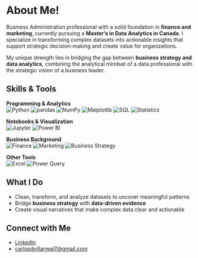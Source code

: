 # About Me!

Business Administration professional with a solid foundation in **finance and marketing**, currently pursuing a **Master’s in Data Analytics in Canada**. I specialize in transforming complex datasets into actionable insights that support strategic decision-making and create value for organizations.

My unique strength lies in bridging the gap between **business strategy and data analytics**, combining the analytical mindset of a data professional with the strategic vision of a business leader. 

##  Skills & Tools  

**Programming & Analytics**  
![Python](https://img.shields.io/badge/Python-3776AB?style=for-the-badge&logo=python&logoColor=white) 
![pandas](https://img.shields.io/badge/pandas-150458?style=for-the-badge&logo=pandas&logoColor=white) 
![NumPy](https://img.shields.io/badge/NumPy-013243?style=for-the-badge&logo=numpy&logoColor=white) 
![Matplotlib](https://img.shields.io/badge/Matplotlib-005C5C?style=for-the-badge&logo=plotly&logoColor=white) 
![SQL](https://img.shields.io/badge/SQL-336791?style=for-the-badge&logo=postgresql&logoColor=white) 
![Statistics](https://img.shields.io/badge/Statistics-FF6F00?style=for-the-badge&logo=databricks&logoColor=white)  

**Notebooks & Visualization**  
![Jupyter](https://img.shields.io/badge/Jupyter-F37626?style=for-the-badge&logo=jupyter&logoColor=white) 
![Power BI](https://img.shields.io/badge/Power_BI-F2C811?style=for-the-badge&logo=power-bi&logoColor=black)  

**Business Background**  
![Finance](https://img.shields.io/badge/Finance-003366?style=for-the-badge&logo=wise&logoColor=white) 
![Marketing](https://img.shields.io/badge/Marketing-FF0000?style=for-the-badge&logo=adobe&logoColor=white) 
![Business Strategy](https://img.shields.io/badge/Strategy-008080?style=for-the-badge&logo=target&logoColor=white)  

**Other Tools**  
![Excel](https://img.shields.io/badge/Excel-217346?style=for-the-badge&logo=microsoft-excel&logoColor=white) 
![Power Query](https://img.shields.io/badge/Power_Query-217346?style=for-the-badge&logo=microsoft&logoColor=white) 

## What I Do  
- Clean, transform, and analyze datasets to uncover meaningful patterns  
- Bridge **business strategy** with **data-driven evidence**  
- Create visual narratives that make complex data clear and actionable  

## Connect with Me  
- [LinkedIn](https://www.linkedin.com/in/carlos-villarrealc)  
- carlosdvillarreal7@gmail.com  
